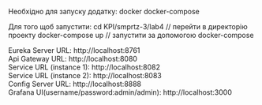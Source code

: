 Необхідно для запуску додатку:
docker
docker-compose

Для того щоб запустити:
cd KPI/smprtz-3/lab4 // перейти в директорію проекту
docker-compose up // запустити за допомогою docker-compose

Eureka Server URL: http://localhost:8761  
Api Gateway URL: http://localhost:8080  
Service URL (instance 1): http://localhost:8082  
Service URL (instance 2): http://localhost:8083  
Config Server URL: http://localhost:8888  
Grafana UI(username/password:admin/admin): http://localhost:3000
